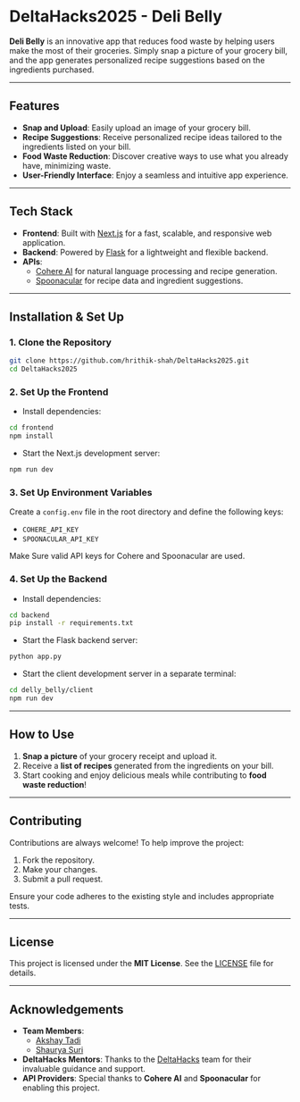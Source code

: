 
# **DeltaHacks2025 - Deli Belly**  

**Deli Belly** is an innovative app that reduces food waste by helping users make the most of their groceries. Simply snap a picture of your grocery bill, and the app generates personalized recipe suggestions based on the ingredients purchased.  

---

## **Features**  

- **Snap and Upload**: Easily upload an image of your grocery bill.  
- **Recipe Suggestions**: Receive personalized recipe ideas tailored to the ingredients listed on your bill.  
- **Food Waste Reduction**: Discover creative ways to use what you already have, minimizing waste.  
- **User-Friendly Interface**: Enjoy a seamless and intuitive app experience.  

---

## **Tech Stack**  

- **Frontend**: Built with [Next.js](https://nextjs.org/) for a fast, scalable, and responsive web application.  
- **Backend**: Powered by [Flask](https://flask.palletsprojects.com/) for a lightweight and flexible backend.  
- **APIs**:  
  - [Cohere AI](https://cohere.ai/) for natural language processing and recipe generation.  
  - [Spoonacular](https://spoonacular.com/) for recipe data and ingredient suggestions.  

---

## **Installation & Set Up**  

### 1. **Clone the Repository**  

```bash  
git clone https://github.com/hrithik-shah/DeltaHacks2025.git  
cd DeltaHacks2025  
```  

### 2. **Set Up the Frontend**  

- Install dependencies:  

```bash  
cd frontend  
npm install  
```  

- Start the Next.js development server:  

```bash  
npm run dev  
```  

### 3. **Set Up Environment Variables**  

Create a `config.env` file in the root directory and define the following keys:  
- `COHERE_API_KEY`  
- `SPOONACULAR_API_KEY`  

Make Sure valid API keys for Cohere and Spoonacular are used.  

### 4. **Set Up the Backend**  

- Install dependencies:  

```bash  
cd backend  
pip install -r requirements.txt  
```  

- Start the Flask backend server:  

```bash  
python app.py  
```  

- Start the client development server in a separate terminal:  

```bash  
cd delly_belly/client  
npm run dev  
```  

---

## **How to Use**  

1. **Snap a picture** of your grocery receipt and upload it.  
2. Receive a **list of recipes** generated from the ingredients on your bill.  
3. Start cooking and enjoy delicious meals while contributing to **food waste reduction**!  

---

## **Contributing**  

Contributions are always welcome! To help improve the project:  
1. Fork the repository.  
2. Make your changes.  
3. Submit a pull request.  

Ensure your code adheres to the existing style and includes appropriate tests.  

---

## **License**  

This project is licensed under the **MIT License**. See the [LICENSE](LICENSE) file for details.  

---

## **Acknowledgements**  

- **Team Members**:  
  - [Akshay Tadi](https://github.com/AkshayTadi123)  
  - [Shaurya Suri](https://github.com/ShauryaSuri)  
- **DeltaHacks Mentors**: Thanks to the [DeltaHacks](https://www.deltahacks.com/) team for their invaluable guidance and support.  
- **API Providers**: Special thanks to **Cohere AI** and **Spoonacular** for enabling this project.  
